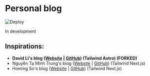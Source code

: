 # Personal blog

![Deploy](https://github.com/dhanushka2001/blog-astro/actions/workflows/deploy.yml/badge.svg?label=Deploy)

In development

## Inspirations:

- **David Li's blog ([Website](https://friendlyuser.github.io/) | [GitHub](https://github.com/FriendlyUser/astro-tech-blog)) (Tailwind Astro) (FORKED)**
- Nguyễn Tạ Minh Trung's blog ([Website](https://trungtmnguyen.com/) | [GitHub](https://github.com/trungntm/trungtmnguyen.com)) (Tailwind Next.js)
- Homing So's blog ([Website](https://homing.so/) | [GitHub](https://github.com/hominsu/blog)) (Tailwind Next.js)
